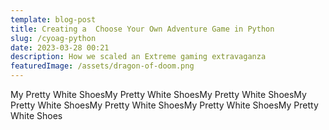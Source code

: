 ```yaml
---
template: blog-post
title: Creating a  Choose Your Own Adventure Game in Python
slug: /cyoag-python
date: 2023-03-28 00:21
description: How we scaled an Extreme gaming extravaganza
featuredImage: /assets/dragon-of-doom.png
---
```


My Pretty White ShoesMy Pretty White ShoesMy Pretty White ShoesMy Pretty White ShoesMy Pretty White ShoesMy Pretty White ShoesMy Pretty White Shoes

